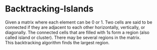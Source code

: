 # Backtracking-Islands

Given a matrix where each element can be 0 or 1. 
Two cells are said to be connected if they are adjacent to each other horizontally, 
vertically, or diagonally. The connected cells that are filled with 1s form a region 
(also called island or cluster).  There may be several regions in the matrix.  
This backtracking algorithm finds the largest region.
